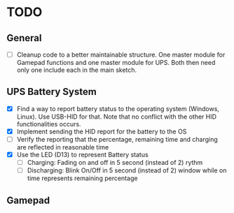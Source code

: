 # TODO

## General
 - [ ] Cleanup code to a better maintainable structure. One master module for Gamepad functions and one master module for UPS. Both then need only one include each in the main sketch.

## UPS Battery System
 - [x] Find a way to report battery status to the operating system (Windows, Linux). Use USB-HID for that. Note that no conflict with the other HID functionalities occurs.
 - [x] Implement sending the HID report for the battery to the OS
 - [ ] Verify the reporting that the percentage, remaining time and charging are reflected in reasonable time
 - [x] Use the LED (D13) to represent Battery status
    - [ ] Charging: Fading on and off in 5 second (instead of 2) rythm
    - [ ] Discharging: Blink On/Off in 5 second (instead of 2) window while on time represents remaining percentage

## Gamepad
